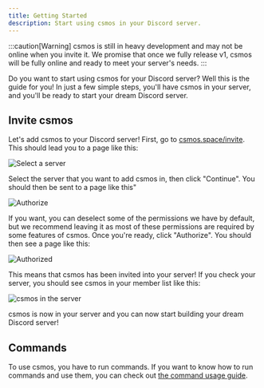 ```yaml
---
title: Getting Started
description: Start using csmos in your Discord server.
---
```


:::caution[Warning]
csmos is still in heavy development and may not be online when you invite it. We promise that once we fully release v1, csmos will be fully online and ready to meet your server's needs.
:::

Do you want to start using csmos for your Discord server? Well this is the guide for you! In just a few simple steps, you'll have csmos in your server, and you'll be ready to start your dream Discord server.

## Invite csmos

Let's add csmos to your Discord server! First, go to [csmos.space/invite](/invite). This should lead you to a page like this:

![Select a server](/getting-started/invite-1.png)

Select the server that you want to add csmos in, then click "Continue". You should then be sent to a page like this"

![Authorize](/getting-started/invite-2.png)

If you want, you can deselect some of the permissions we have by default, but we recommend leaving it as most of these permissions are required by some features of csmos. Once you're ready, click "Authorize". You should then see a page like this:

![Authorized](/getting-started/invite-3.png)

This means that csmos has been invited into your server! If you check your server, you should see csmos in your member list like this:

![csmos in the server](/getting-started/invite-4.png)

csmos is now in your server and you can now start building your dream Discord server!

## Commands

To use csmos, you have to run commands. If you want to know how to run commands and use them, you can check out [the command usage guide](/commands).
